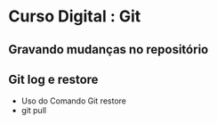 # Curso Digital : Git

## Gravando mudanças no repositório

## Git log e restore

* Uso do Comando Git restore
* git pull


